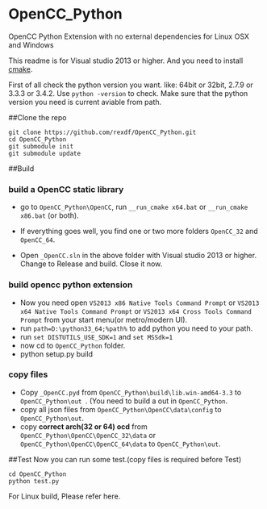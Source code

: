 # OpenCC_Python
OpenCC Python Extension with no external dependencies for Linux OSX and Windows

This readme is for Visual studio 2013 or higher. And you need to install [cmake](http://www.cmake.org).

First of all check the python version you want. like: 64bit or 32bit, 2.7.9 or 3.3.3 or 3.4.2. Use `python -version` to check. Make sure that the python version you need is current aviable from path.

##Clone the repo

    git clone https://github.com/rexdf/OpenCC_Python.git
    cd OpenCC_Python
    git submodule init
    git submodule update

##Build

### build a OpenCC static library
- go to `OpenCC_Python\OpenCC`, run `__run_cmake x64.bat` or `__run_cmake x86.bat` (or both).

- If everything goes well, you find one or two more folders `OpenCC_32` and `OpenCC_64`.

-  Open `_OpenCC.sln` in the above folder with Visual studio 2013 or higher. Change to Release and build. Close it now.

### build opencc python extension
- Now you need open `VS2013 x86 Native Tools Command Prompt` or `VS2013 x64 Native Tools Command Prompt` or `VS2013 x64 Cross Tools Command Prompt` from your start menu(or metro/modern UI).
- run `path=D:\python33_64;%path%` to add python you need to your path.
- run `set DISTUTILS_USE_SDK=1` and `set MSSdk=1`
- now cd to `OpenCC_Python` folder.
- python setup.py build

### copy files
- Copy `_OpenCC.pyd` from `OpenCC_Python\build\lib.win-amd64-3.3` to `OpenCC_Python\out	`. (You need to build a out in `OpenCC_Python`.
- copy all json files from `OpenCC_Python\OpenCC\data\config` to `OpenCC_Python\out`.
- copy **correct arch(32 or 64) ocd** from `OpenCC_Python\OpenCC\OpenCC_32\data` or `OpenCC_Python\OpenCC\OpenCC_64\data` to `OpenCC_Python\out`.

##Test
Now you can run some test.(copy files is required before Test)

    cd OpenCC_Python
    python test.py

For Linux build, Please refer here.